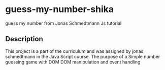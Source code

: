 # guess-my-number-shika

guess my number from Jonas Schmedtmann Js tutorial

## Description

This project is a part of the curriculum and was assigned by jonas schmedtmann in the Java Script course. The purpose of a Simple number guessing game with DOM
DOM manipulation and event handling
